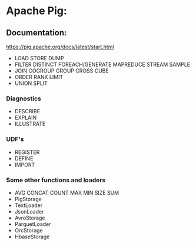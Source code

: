 # Apache Pig:

## Documentation:
https://pig.apache.org/docs/latest/start.html

* LOAD STORE DUMP
* FILTER DISTINCT FOREACH/GENERATE MAPREDUCE STREAM SAMPLE
* JOIN COGROUP GROUP CROSS CUBE 
* ORDER RANK LIMIT
* UNION SPLIT

### Diagnostics
* DESCRIBE
* EXPLAIN
* ILLUSTRATE

### UDF's
* REGISTER
* DEFINE
* IMPORT

### Some other functions and loaders
* AVG CONCAT COUNT MAX MIN SIZE SUM
* PigStorage
* TextLoader
* JsonLoader
* AvroStorage
* ParquetLoader
* OrcStorage
* HbaseStorage

